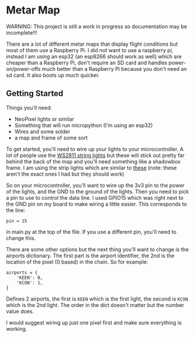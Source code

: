 # Metar Map

WARNING: This project is still a work in progress so documentation may be incomplete!!!

There are a lot of different metar maps that display flight conditions but most
of them use a Raspberry Pi. I did not want to use a raspberry pi, instead I am
using an esp32 (an esp8266 should work as well) which are cheaper than a
Raspberry Pi, don't require an SD card and handles power-on/power-offs much
better than a Raspberry Pi because you don't need an sd card. It also boots
up much quicker.

## Getting Started

Things you'll need:
- NeoPixel lights or similar
- Something that will run micropython (I'm using an esp32)
- Wires and some solder
- a map and frame of some sort

To get started, you'll need to wire up your lights to your microcontroller.
A lot of people use the [WS2811 string lights](https://www.amazon.com/ALITOVE-LED-Individually-Addressable-Waterproof/dp/B01AG923GI/)
but these will stick out pretty far behind the back of the map and you'll need
something like a shadowbox frame. I am using the strip lights which are similar
to [these](https://www.amazon.com/ALITOVE-Individual-Addressable-Programmable-Non-Waterproof/dp/B01MG49QKD/)
(note: these aren't the exact ones I had but they should work)

So on your microcontroller, you'll want to wire up the 3v3 pin to the power of
the lights, and the GND to the ground of the lights. Then you need to pick a
pin to use to control the data line. I used GPIO15 which was right next to the
GND pin on my board to make wiring a little easier. This corresponds to the line:
```
pin = 15
```
in main.py at the top of the file. If you use a different pin, you'll need to
change this.

There are some other options but the next thing you'll want to change is the
airports dictionary. The first part is the airport identifier, the 2nd is the
location of the pixel (0 based) in the chain. So for example:
```
airports = {
    'KEEN': 0,
    'KCON': 1,
}
```
Defines 2 airports, the first is `KEEN` which is the first light, the second
is `KCON` which is the 2nd light. The order in the dict doesn't matter but
the number value does.

I would suggest wiring up just one pixel first and make sure everything is working.
